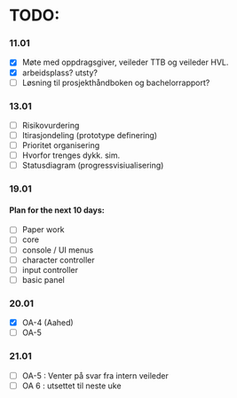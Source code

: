# TODO:

### 11.01
- [x] Møte med oppdragsgiver, veileder TTB og veileder HVL.
- [x] arbeidsplass? utsty?
- [ ] Løsning til prosjekthåndboken og bachelorrapport?
### 13.01
- [ ] Risikovurdering
- [ ] Itirasjondeling (prototype definering)
- [ ] Prioritet organisering
- [ ] Hvorfor trenges dykk. sim.
- [ ] Statusdiagram (progressvisiualisering)
### 19.01
#### Plan for the next 10 days:
- [ ] Paper work
- [ ] core
- [ ] console / UI menus
- [ ] character controller
- [ ] input controller
- [ ] basic panel
### 20.01
- [x] OA-4 (Aahed)
- [ ] OA-5
### 21.01
- [ ] OA-5 : Venter på svar fra intern veileder
- [ ] OA 6 : utsettet til neste uke
